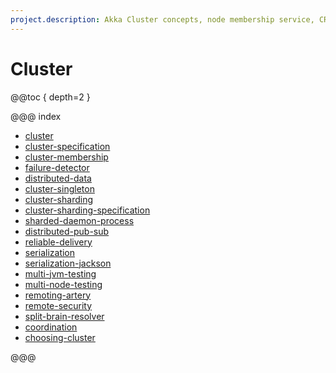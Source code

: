 ```yaml
---
project.description: Akka Cluster concepts, node membership service, CRDT Distributed Data, Cluster Singleton, Cluster Sharding, and Akka Cluster across multiple datacenters.
---
```

# Cluster

@@toc { depth=2 }

@@@ index

* [cluster](cluster.md)
* [cluster-specification](cluster-concepts.md)
* [cluster-membership](cluster-membership.md)
* [failure-detector](failure-detector.md)
* [distributed-data](distributed-data.md)
* [cluster-singleton](cluster-singleton.md)
* [cluster-sharding](cluster-sharding.md)
* [cluster-sharding-specification](cluster-sharding-concepts.md)
* [sharded-daemon-process](cluster-sharded-daemon-process.md)
* [distributed-pub-sub](distributed-pub-sub.md)
* [reliable-delivery](reliable-delivery.md)
* [serialization](../serialization.md)
* [serialization-jackson](../serialization-jackson.md)
* [multi-jvm-testing](../multi-jvm-testing.md)
* [multi-node-testing](../multi-node-testing.md)
* [remoting-artery](../remoting-artery.md)
* [remote-security](../remote-security.md)
* [split-brain-resolver](../split-brain-resolver.md)
* [coordination](../coordination.md)
* [choosing-cluster](choosing-cluster.md)

@@@
